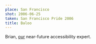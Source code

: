 ```yaml
---
place: San Francisco
shot: 2006-06-25
taken: San Francisco Pride 2006
title: Baloo
---
```


Brian, [our](http://civicrm.org/) near-future accessibility expert.
